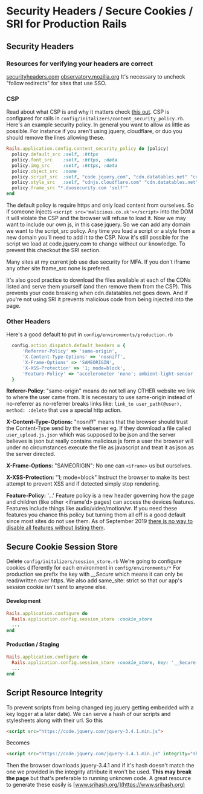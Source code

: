 # Security Headers / Secure Cookies / SRI for Production Rails

## Security Headers
### Resources for verifying your headers are correct
[securityheaders.com](https://securityheaders.com/)
[observatory.mozilla.org](https://observatory.mozilla.org//)
It's necessary to uncheck "follow redirects" for sites that use SSO.

### CSP
Read about what CSP is and why it matters check [this out](https://developer.mozilla.org/en-US/docs/Web/HTTP/CSP).
CSP is configured for rails in ```config/initalizers/content_security_policy.rb```. Here's an example security policy. In general you want to allow as little as possible. For instance if you aren't using jquery, cloudflare, or duo you should remove the lines allowing these. 

```ruby
Rails.application.config.content_security_policy do |policy|
  policy.default_src :self, :https
  policy.font_src    :self, :https, :data
  policy.img_src     :self, :https, :data
  policy.object_src  :none
  policy.script_src  :self, "code.jquery.com", "cdn.datatables.net" "cdnjs.cloudflare.com"
  policy.style_src   :self, "cdnjs.cloudflare.com" "cdn.datatables.net" "use.fontawesome.com"
  policy.frame_src "*.duosecurity.com 'self'"
end
```
The default policy is require https and only load content from ourselves. So if someone injects ```<script src='malicious.co.uk'></script>``` into the DOM it will violate the CSP and the browser will refuse to load it. Now we may want to include our own js, in this case jquery. So we can add any domain we want to the script_src policy. Any time you load a script or a style from a new domain you'll need to add it to the CSP. Now it's still possible for the script we load at code.jquery.com to change without our knowledge. To prevent this checkout the SRI section.

Many sites at my current job use duo security for MFA. If you don't iframe any other site frame_src none is prefered.

It's also good practice to download the files available at each of the CDNs listed and serve them yourself (and then remove them from the CSP). This prevents your code breaking when cdn.datatables.net goes down. And if you're not using SRI it prevents malicious code from being injected into the page.

### Other Headers
Here's a good default to put in ```config/environments/production.rb```
```ruby
  config.action_dispatch.default_headers = {
      'Referrer-Policy' => 'same-origin',
      'X-Content-Type-Options' => 'nosniff',
      'X-Frame-Options' => 'SAMEORIGIN',
      'X-XSS-Protection' => '1; mode=block',
      'Feature-Policy' => "accelerometer 'none'; ambient-light-sensor 'none'; autoplay 'none'; camera 'none'; encrypted-media 'none'; fullscreen 'self'; geolocation 'none'; gyroscope 'none'; magnetometer 'none'; microphone 'none'; midi 'none'; payment 'none'; picture-in-picture 'none'; speaker 'self'; sync-xhr 'none'; usb 'none'; vr 'none'"
  }
```
**Referer-Policy**: "same-origin" means do not tell any OTHER website we link to where the user came from. It is necessary to use same-origin instead of no-referrer as no-referrer breaks links like: ```link_to user_path(@user), method: :delete``` that use a special http action. 

**X-Content-Type-Options:** "nosniff" means that the browser should trust the Content-Type send by the webserver eg. If they download a file called ```user_upload.js.json``` which was supposed to be json and the server believes is json but really contains malicious js form a user the browser will under no circumstances execute the file as javascript and treat it as json as the server directed.

**X-Frame-Options:** "SAMEORIGIN": No one can ```<iframe>``` us but ourselves.

**X-XSS-Protection:** "1; mode=block" Instruct the browser to make its best attempt to prevent XSS and if detected simply stop rendering. 

**Feature-Policy:** '...' Feature policy is a new header governing how the page and children (like other <iframe'd> pages) can access the devices features. Features include things like audio/video/motion/vr. If you need these features you chance this policy but turning them all off is a good default since most sites do not use them. As of September 2019 [there is no way to disable all features without listing them](https://github.com/w3c/webappsec-feature-policy/issues/189).




## Secure Cookie Session Store
Delete ```config/initalizers/session_store.rb``` 
We're going to configure cookies differently for each environment in ```config/environments/*``` 
For production we prefix the key with *\__Secure* which means it can only be read/written over https.
We also add same_site: strict so that our app's session cookie isn't sent to anyone else. 
#### Development 
```ruby
Rails.application.configure do
  Rails.application.config.session_store :cookie_store
  ...
end
```
#### Production / Staging
```ruby
Rails.application.configure do
  Rails.application.config.session_store :cookie_store, key: '__Secure-session', same_site: :strict
  ...
end
```

## Script Resource Integrity
To prevent scripts from being changed (eg jquery getting embedded with a key logger at a later date). We can serve a hash of our scripts and stylesheets along with their url. 
So this 
```html
<script src="https://code.jquery.com/jquery-3.4.1.min.js">
```
Becomes
```html
<script src="https://code.jquery.com/jquery-3.4.1.min.js" integrity="sha384-vk5WoKIaW/vJyUAd9n/wmopsmNhiy+L2Z+SBxGYnUkunIxVxAv/UtMOhba/xskxh" crossorigin="anonymous"></script>
```
Then the browser downloads jquery-3.4.1 and if it's hash doesn't match the one we provided in the integrity attribute it won't be used. **This may break the page** but that's preferable to running unknown code. A great resource to generate these easily is [www.srihash.org/](https://www.srihash.org)
